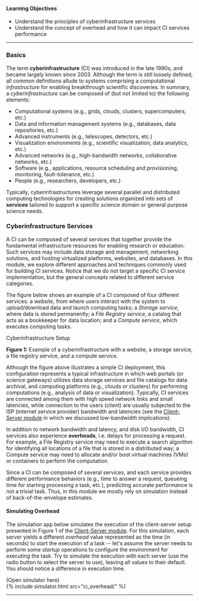 
#### Learning Objectives

- Understand the principles of cyberinfrastructure services
- Understand the concept of overhead and how it can impact CI services performance

---

### Basics

The term **cyberinfrastructure** (CI) was introduced in the late 1990s, and 
became largely known since 2003. Although the term is still loosely defined,
all common definitions allude to systems comprising a computational 
_infrastructure_ for enabling breakthrough scientific discoveries. 
In summary, a _cyberinfrastructure_ can be composed of (but not limited to)
the following elements:  
 
- Computational systems (e.g., grids, clouds, clusters, supercomputers, etc.)
- Data and information management systems (e.g., databases, data repositories, etc.)
- Advanced instruments (e.g., telescopes, detectors, etc.)
- Visualization environments (e.g., scientific visualization, data analytics, etc.)
- Advanced networks (e.g., high-bandwidth networks, collaborative networks, etc.)
- Software (e.g., applications, resource scheduling and provisioning, monitoring, 
  fault-tolerance, etc.)
- People (e.g., researchers, developers, etc.)

Typically, cyberinfrastructures leverage several parallel and distributed 
computing technologies for creating solutions organized into sets of **services** 
tailored to support a specific science domain or general purpose science 
needs. 

### Cyberinfrastructure Services

A CI can be composed of several services that together provide the fundamental
infrastructure resources for enabling research or education. Such services 
may include data storage and management, networking solutions, and hosting 
virtualized platforms, websites, and databases. In this module, we explore 
different approaches and techniques commonly used for building CI services.
Notice that we do not target a specific CI service implementation, but the
general concepts related to different service categories. 

The figure below shows an example of a CI composed of four different services: 
a _website_, from where users interact with the system to upload/download 
data and launch computing tasks; a _Storage service_, where data is stored
permanently; a _File Registry service_, a catalog that acts as a
bookkeeper for data location; and a _Compute service_, which executes computing
tasks.    

<object class="figure" type="image/svg+xml" data="{{ site.baseurl }}/public/img/cyberinfrastructure/basics.svg">Cyberinfrastructure Setup</object>
<div class="caption">
<strong>Figure 1:</strong> Example of a cyberinfrastructure with a website, a storage service, a file registry service, and a compute service.
</div>

Although the figure above illustrates a simple CI deployment, this configuration
represents a typical infrastructure in which web portals (or science gateways)
utilizes data storage services and file catalogs for data archival, and 
computing platforms (e.g., clouds or clusters) for performing computations 
(e.g., analysis of data or visualization). Typically, CI services are connected 
among them with high speed network links and small latencies, while connection
to the users (client) are usually subjected to the ISP (internet service provider) 
bandwidth and latencies (see the
[Client-Server module]({{site.baseurl}}/pedagogic_modules/pdcc/distributed_computing/client_server/#/basics)
in which we discussed low-bandwidth implications).

In addition to network bandwidth and latency, and disk I/O bandwidth, CI services
also experience **overheads**, i.e. delays for processing a request. For example,
a File Registry service may need to execute a search algorithm for identifying 
all locations of a file that is stored in a distributed way; a Compute service
may need to allocate and/or boot virtual machines (VMs) or containers to perform 
the computation.

Since a CI can be composed of several services, and each service provides 
different performance behaviors (e.g., time to answer a request, 
queueing time for starting processing a task, etc.), predicting accurate 
performance is not a trivial task. Thus, in this module we mostly rely on
simulation instead of back-of-the-envelope estimates.

#### Simulating Overhead

The simulation app below simulates the execution of the client-server setup
presented in Figure 1 of the 
[Client-Server module]({{site.baseurl}}/pedagogic_modules/pdcc/distributed_computing/client_server/#/basics).
For this simulation, each server yields a different _overhead_ value represented
as the time (in seconds) to start the execution of a task -- let's assume the server
needs to perform some _startup_ operations to configure the environment for 
executing the task. Try to simulate the execution with each server (use the radio 
button to select the server to use), leaving all values to their default. You should 
notice a difference in execution time. 

<div class="ui accordion fluid app-ins">
  <div class="title">
    <i class="dropdown icon"></i>
    (Open simulator here)
  </div>
  <div markdown="0" class="ui segment content sim-frame">
    {% include simulator.html src="ci_overhead/" %}
  </div>
</div>

---
